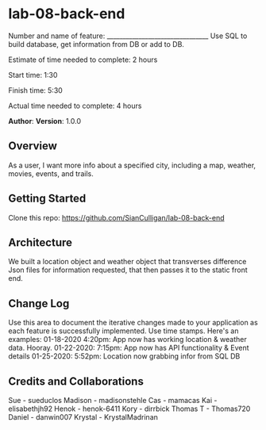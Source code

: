 # lab-08-back-end

Number and name of feature: ________________________________
Use SQL to build database, get information from DB or add to DB.


Estimate of time needed to complete: 2 hours

Start time: 1:30

Finish time: 5:30

Actual time needed to complete: 4 hours

**Author**: 
**Version**: 1.0.0 

## Overview

As a user, I want more info about a specified city, including a map, weather, movies, events, and trails.

## Getting Started

Clone this repo: https://github.com/SianCulligan/lab-08-back-end

## Architecture

We built a location object and weather object that transverses difference Json files for information requested, that then passes it to the static front end.

## Change Log
 Use this area to document the iterative changes made to your application as each feature is successfully implemented. Use time stamps. Here's an examples:
01-18-2020 4:20pm: App now has working location & weather data. Hooray.
01-22-2020: 7:15pm: App now has API functionality & Event details
01-25-2020: 5:52pm: Location now grabbing infor from SQL DB

## Credits and Collaborations

Sue - sueduclos
Madison - madisonstehle
Cas - mamacas
Kai - elisabethjh92
Henok - henok-6411 
Kory - dirrbick
Thomas T - Thomas720
Daniel - danwin007
Krystal - KrystalMadrinan
